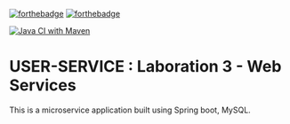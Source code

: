 [![forthebadge](https://forthebadge.com/images/badges/built-with-love.svg)](https://forthebadge.com)
[![forthebadge](https://forthebadge.com/images/badges/made-with-java.svg)](https://forthebadge.com)

[![Java CI with Maven](https://github.com/YurMada/userprofile/actions/workflows/maven.yml/badge.svg)](https://github.com/YurMada/userprofile/actions/workflows/maven.yml)
# USER-SERVICE : Laboration 3 - Web Services

This is a microservice application built using Spring boot, MySQL.